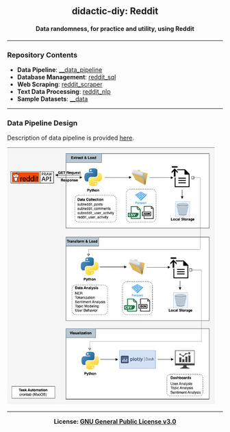 <h2 align='center'>didactic-diy: Reddit</h2>
<h4 align='center'>Data randomness, for practice and utility, using Reddit</h4>

---
### Repository Contents
- <b>Data Pipeline</b>: [__data_pipeline](https://github.com/kariemoorman/didactic-diy/tree/main/reddit/__data_pipeline)
- <b>Database Management</b>: [reddit_sql](https://github.com/kariemoorman/didactic-diy/tree/main/reddit/__scripts/reddit_sql)
- <b>Web Scraping</b>: [reddit_scraper](https://github.com/kariemoorman/didactic-diy/tree/main/reddit/__scripts/reddit_scraper)
- <b>Text Data Processing</b>: [reddit_nlp](https://github.com/kariemoorman/didactic-diy/tree/main/reddit/__scripts/reddit_nlp)
- <b>Sample Datasets</b>: [__data](https://github.com/kariemoorman/didactic-diy/tree/main/reddit/__data)

--- 

### Data Pipeline Design
Description of data pipeline is provided [here](https://github.com/kariemoorman/didactic-diy/tree/main/reddit/__data_pipeline). 

<img src="https://github.com/kariemoorman/didactic-diy/blob/main/reddit/__data_pipeline/images/data_pipelines-reddit_local_pipeline.drawio.png" height="600"/>

--- 

<p align='center'><b>License: <a href='https://choosealicense.com/licenses/gpl-3.0/'>GNU General Public License v3.0</a></b></p>
